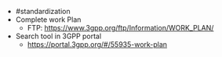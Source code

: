 - #standardization
- Complete work Plan
	- FTP: https://www.3gpp.org/ftp/Information/WORK_PLAN/
- Search tool in 3GPP portal
	- https://portal.3gpp.org/#/55935-work-plan